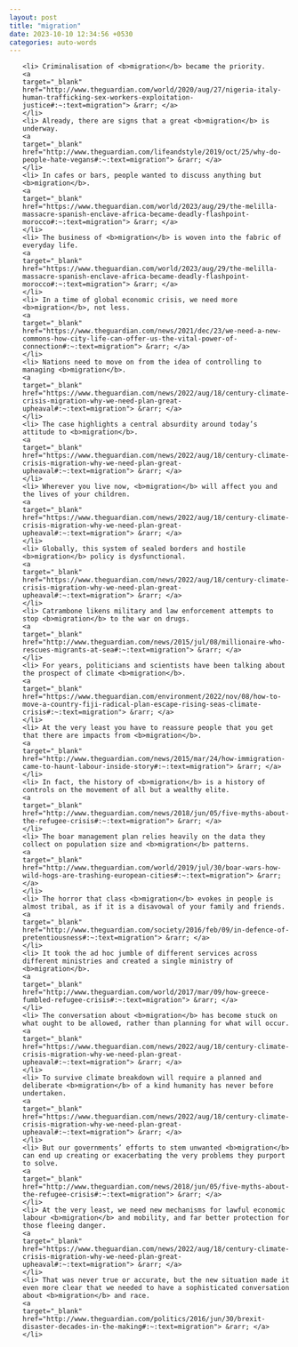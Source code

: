 ```yaml
---
layout: post
title: "migration"
date: 2023-10-10 12:34:56 +0530
categories: auto-words
---
```

<ol>

    <li> Criminalisation of <b>migration</b> became the priority.
    <a 
    target="_blank" 
    href="http://www.theguardian.com/world/2020/aug/27/nigeria-italy-human-trafficking-sex-workers-exploitation-justice#:~:text=migration"> &rarr; </a>
    </li>
    <li> Already, there are signs that a great <b>migration</b> is underway.
    <a 
    target="_blank" 
    href="http://www.theguardian.com/lifeandstyle/2019/oct/25/why-do-people-hate-vegans#:~:text=migration"> &rarr; </a>
    </li>
    <li> In cafes or bars, people wanted to discuss anything but <b>migration</b>.
    <a 
    target="_blank" 
    href="https://www.theguardian.com/world/2023/aug/29/the-melilla-massacre-spanish-enclave-africa-became-deadly-flashpoint-morocco#:~:text=migration"> &rarr; </a>
    </li>
    <li> The business of <b>migration</b> is woven into the fabric of everyday life.
    <a 
    target="_blank" 
    href="https://www.theguardian.com/world/2023/aug/29/the-melilla-massacre-spanish-enclave-africa-became-deadly-flashpoint-morocco#:~:text=migration"> &rarr; </a>
    </li>
    <li> In a time of global economic crisis, we need more <b>migration</b>, not less.
    <a 
    target="_blank" 
    href="https://www.theguardian.com/news/2021/dec/23/we-need-a-new-commons-how-city-life-can-offer-us-the-vital-power-of-connection#:~:text=migration"> &rarr; </a>
    </li>
    <li> Nations need to move on from the idea of controlling to managing <b>migration</b>.
    <a 
    target="_blank" 
    href="https://www.theguardian.com/news/2022/aug/18/century-climate-crisis-migration-why-we-need-plan-great-upheaval#:~:text=migration"> &rarr; </a>
    </li>
    <li> The case highlights a central absurdity around today’s attitude to <b>migration</b>.
    <a 
    target="_blank" 
    href="https://www.theguardian.com/news/2022/aug/18/century-climate-crisis-migration-why-we-need-plan-great-upheaval#:~:text=migration"> &rarr; </a>
    </li>
    <li> Wherever you live now, <b>migration</b> will affect you and the lives of your children.
    <a 
    target="_blank" 
    href="https://www.theguardian.com/news/2022/aug/18/century-climate-crisis-migration-why-we-need-plan-great-upheaval#:~:text=migration"> &rarr; </a>
    </li>
    <li> Globally, this system of sealed borders and hostile <b>migration</b> policy is dysfunctional.
    <a 
    target="_blank" 
    href="https://www.theguardian.com/news/2022/aug/18/century-climate-crisis-migration-why-we-need-plan-great-upheaval#:~:text=migration"> &rarr; </a>
    </li>
    <li> Catrambone likens military and law enforcement attempts to stop <b>migration</b> to the war on drugs.
    <a 
    target="_blank" 
    href="http://www.theguardian.com/news/2015/jul/08/millionaire-who-rescues-migrants-at-sea#:~:text=migration"> &rarr; </a>
    </li>
    <li> For years, politicians and scientists have been talking about the prospect of climate <b>migration</b>.
    <a 
    target="_blank" 
    href="https://www.theguardian.com/environment/2022/nov/08/how-to-move-a-country-fiji-radical-plan-escape-rising-seas-climate-crisis#:~:text=migration"> &rarr; </a>
    </li>
    <li> At the very least you have to reassure people that you get that there are impacts from <b>migration</b>.
    <a 
    target="_blank" 
    href="http://www.theguardian.com/news/2015/mar/24/how-immigration-came-to-haunt-labour-inside-story#:~:text=migration"> &rarr; </a>
    </li>
    <li> In fact, the history of <b>migration</b> is a history of controls on the movement of all but a wealthy elite.
    <a 
    target="_blank" 
    href="http://www.theguardian.com/news/2018/jun/05/five-myths-about-the-refugee-crisis#:~:text=migration"> &rarr; </a>
    </li>
    <li> The boar management plan relies heavily on the data they collect on population size and <b>migration</b> patterns.
    <a 
    target="_blank" 
    href="http://www.theguardian.com/world/2019/jul/30/boar-wars-how-wild-hogs-are-trashing-european-cities#:~:text=migration"> &rarr; </a>
    </li>
    <li> The horror that class <b>migration</b> evokes in people is almost tribal, as if it is a disavowal of your family and friends.
    <a 
    target="_blank" 
    href="http://www.theguardian.com/society/2016/feb/09/in-defence-of-pretentiousness#:~:text=migration"> &rarr; </a>
    </li>
    <li> It took the ad hoc jumble of different services across different ministries and created a single ministry of <b>migration</b>.
    <a 
    target="_blank" 
    href="http://www.theguardian.com/world/2017/mar/09/how-greece-fumbled-refugee-crisis#:~:text=migration"> &rarr; </a>
    </li>
    <li> The conversation about <b>migration</b> has become stuck on what ought to be allowed, rather than planning for what will occur.
    <a 
    target="_blank" 
    href="https://www.theguardian.com/news/2022/aug/18/century-climate-crisis-migration-why-we-need-plan-great-upheaval#:~:text=migration"> &rarr; </a>
    </li>
    <li> To survive climate breakdown will require a planned and deliberate <b>migration</b> of a kind humanity has never before undertaken.
    <a 
    target="_blank" 
    href="https://www.theguardian.com/news/2022/aug/18/century-climate-crisis-migration-why-we-need-plan-great-upheaval#:~:text=migration"> &rarr; </a>
    </li>
    <li> But our governments’ efforts to stem unwanted <b>migration</b> can end up creating or exacerbating the very problems they purport to solve.
    <a 
    target="_blank" 
    href="http://www.theguardian.com/news/2018/jun/05/five-myths-about-the-refugee-crisis#:~:text=migration"> &rarr; </a>
    </li>
    <li> At the very least, we need new mechanisms for lawful economic labour <b>migration</b> and mobility, and far better protection for those fleeing danger.
    <a 
    target="_blank" 
    href="https://www.theguardian.com/news/2022/aug/18/century-climate-crisis-migration-why-we-need-plan-great-upheaval#:~:text=migration"> &rarr; </a>
    </li>
    <li> That was never true or accurate, but the new situation made it even more clear that we needed to have a sophisticated conversation about <b>migration</b> and race.
    <a 
    target="_blank" 
    href="http://www.theguardian.com/politics/2016/jun/30/brexit-disaster-decades-in-the-making#:~:text=migration"> &rarr; </a>
    </li>
